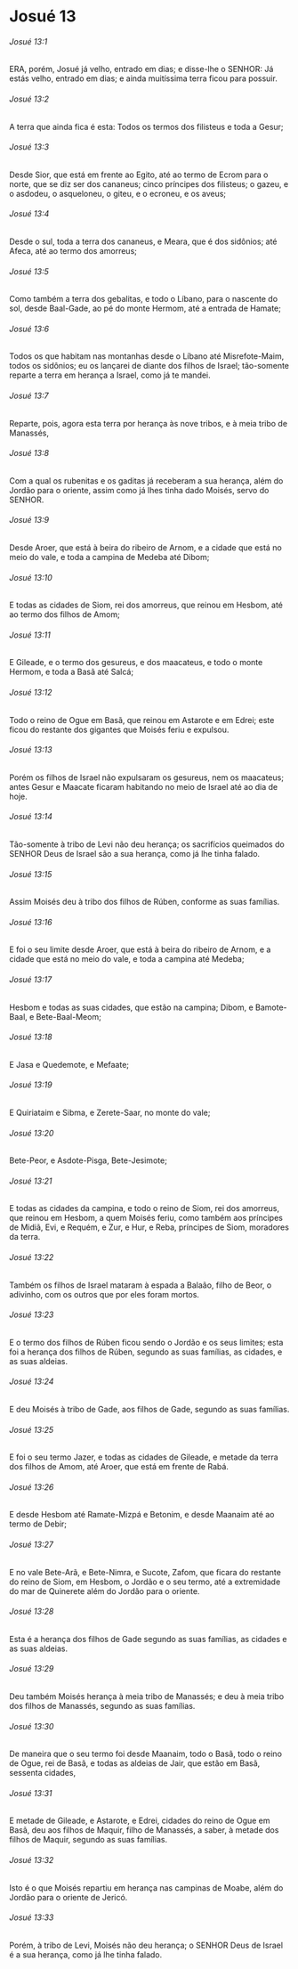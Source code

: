 # Josué 13

###### Josué 13:1

ERA, porém, Josué já velho, entrado em dias; e disse-lhe o SENHOR: Já estás velho, entrado em dias; e ainda muitíssima terra ficou para possuir.

###### Josué 13:2

A terra que ainda fica é esta: Todos os termos dos filisteus e toda a Gesur;

###### Josué 13:3

Desde Sior, que está em frente ao Egito, até ao termo de Ecrom para o norte, que se diz ser dos cananeus; cinco príncipes dos filisteus; o gazeu, e o asdodeu, o asqueloneu, o giteu, e o ecroneu, e os aveus;

###### Josué 13:4

Desde o sul, toda a terra dos cananeus, e Meara, que é dos sidônios; até Afeca, até ao termo dos amorreus;

###### Josué 13:5

Como também a terra dos gebalitas, e todo o Líbano, para o nascente do sol, desde Baal-Gade, ao pé do monte Hermom, até a entrada de Hamate;

###### Josué 13:6

Todos os que habitam nas montanhas desde o Líbano até Misrefote-Maim, todos os sidônios; eu os lançarei de diante dos filhos de Israel; tão-somente reparte a terra em herança a Israel, como já te mandei.

###### Josué 13:7

Reparte, pois, agora esta terra por herança às nove tribos, e à meia tribo de Manassés,

###### Josué 13:8

Com a qual os rubenitas e os gaditas já receberam a sua herança, além do Jordão para o oriente, assim como já lhes tinha dado Moisés, servo do SENHOR.

###### Josué 13:9

Desde Aroer, que está à beira do ribeiro de Arnom, e a cidade que está no meio do vale, e toda a campina de Medeba até Dibom;

###### Josué 13:10

E todas as cidades de Siom, rei dos amorreus, que reinou em Hesbom, até ao termo dos filhos de Amom;

###### Josué 13:11

E Gileade, e o termo dos gesureus, e dos maacateus, e todo o monte Hermom, e toda a Basã até Salcá;

###### Josué 13:12

Todo o reino de Ogue em Basã, que reinou em Astarote e em Edrei; este ficou do restante dos gigantes que Moisés feriu e expulsou.

###### Josué 13:13

Porém os filhos de Israel não expulsaram os gesureus, nem os maacateus; antes Gesur e Maacate ficaram habitando no meio de Israel até ao dia de hoje.

###### Josué 13:14

Tão-somente à tribo de Levi não deu herança; os sacrifícios queimados do SENHOR Deus de Israel são a sua herança, como já lhe tinha falado.

###### Josué 13:15

Assim Moisés deu à tribo dos filhos de Rúben, conforme as suas famílias.

###### Josué 13:16

E foi o seu limite desde Aroer, que está à beira do ribeiro de Arnom, e a cidade que está no meio do vale, e toda a campina até Medeba;

###### Josué 13:17

Hesbom e todas as suas cidades, que estão na campina; Dibom, e Bamote-Baal, e Bete-Baal-Meom;

###### Josué 13:18

E Jasa e Quedemote, e Mefaate;

###### Josué 13:19

E Quiriataim e Sibma, e Zerete-Saar, no monte do vale;

###### Josué 13:20

Bete-Peor, e Asdote-Pisga, Bete-Jesimote;

###### Josué 13:21

E todas as cidades da campina, e todo o reino de Siom, rei dos amorreus, que reinou em Hesbom, a quem Moisés feriu, como também aos príncipes de Midiã, Evi, e Requém, e Zur, e Hur, e Reba, príncipes de Siom, moradores da terra.

###### Josué 13:22

Também os filhos de Israel mataram à espada a Balaão, filho de Beor, o adivinho, com os outros que por eles foram mortos.

###### Josué 13:23

E o termo dos filhos de Rúben ficou sendo o Jordão e os seus limites; esta foi a herança dos filhos de Rúben, segundo as suas famílias, as cidades, e as suas aldeias.

###### Josué 13:24

E deu Moisés à tribo de Gade, aos filhos de Gade, segundo as suas famílias.

###### Josué 13:25

E foi o seu termo Jazer, e todas as cidades de Gileade, e metade da terra dos filhos de Amom, até Aroer, que está em frente de Rabá.

###### Josué 13:26

E desde Hesbom até Ramate-Mizpá e Betonim, e desde Maanaim até ao termo de Debir;

###### Josué 13:27

E no vale Bete-Arã, e Bete-Nimra, e Sucote, Zafom, que ficara do restante do reino de Siom, em Hesbom, o Jordão e o seu termo, até a extremidade do mar de Quinerete além do Jordão para o oriente.

###### Josué 13:28

Esta é a herança dos filhos de Gade segundo as suas famílias, as cidades e as suas aldeias.

###### Josué 13:29

Deu também Moisés herança à meia tribo de Manassés; e deu à meia tribo dos filhos de Manassés, segundo as suas famílias.

###### Josué 13:30

De maneira que o seu termo foi desde Maanaim, todo o Basã, todo o reino de Ogue, rei de Basã, e todas as aldeias de Jair, que estão em Basã, sessenta cidades,

###### Josué 13:31

E metade de Gileade, e Astarote, e Edrei, cidades do reino de Ogue em Basã, deu aos filhos de Maquir, filho de Manassés, a saber, à metade dos filhos de Maquir, segundo as suas famílias.

###### Josué 13:32

Isto é o que Moisés repartiu em herança nas campinas de Moabe, além do Jordão para o oriente de Jericó.

###### Josué 13:33

Porém, à tribo de Levi, Moisés não deu herança; o SENHOR Deus de Israel é a sua herança, como já lhe tinha falado.

